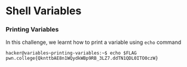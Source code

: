 # Shell Variables

### Printing Variables
In this challenge, we learnt how to print a variable using `echo` command
```
hacker@variables~printing-variables:~$ echo $FLAG
pwn.college{QknttbAE8n1WQydkWBp9RB_3LZ7.ddTN1QDL0ITO0czW}
```

